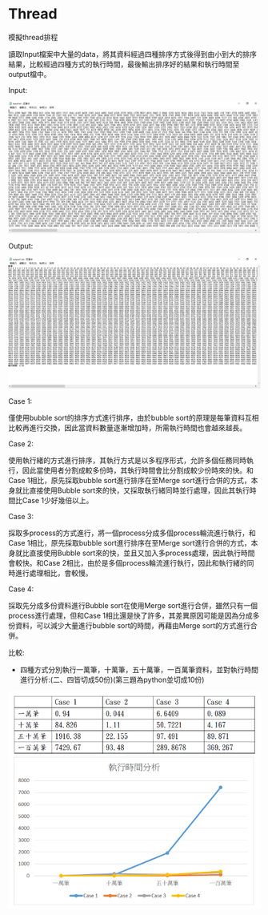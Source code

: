 # Thread
模擬thread排程

讀取Input檔案中大量的data，將其資料經過四種排序方式後得到由小到大的排序結果，比較經過四種方式的執行時間，最後輸出排序好的結果和執行時間至output檔中。

Input:

![image](https://github.com/LizhuChen/Thread/blob/main/img/input.png)

Output:

![image](https://github.com/LizhuChen/Thread/blob/main/img/output.png)


Case 1:

僅使用bubble sort的排序方式進行排序，由於bubble sort的原理是每筆資料互相比較再進行交換，因此當資料數量逐漸增加時，所需執行時間也會越來越長。

Case 2:

使用執行緒的方式進行排序，其執行方式是以多程序形式，允許多個任務同時執行，因此當使用者分割成較多份時，其執行時間會比分割成較少份時來的快。和Case 1相比，原先採取bubble sort進行排序在至Merge sort進行合併的方式，本身就比直接使用Bubble sort來的快，又採取執行緒同時並行處理，因此其執行時間比Case 1少好幾倍以上。

Case 3:

採取多process的方式進行，將一個process分成多個process輪流進行執行，和Case 1相比，原先採取bubble sort進行排序在至Merge sort進行合併的方式，本身就比直接使用Bubble sort來的快，並且又加入多process處理，因此執行時間會較快。和Case 2相比，由於是多個process輪流進行執行，因此和執行緒的同時進行處理相比，會較慢。

Case 4:

採取先分成多份資料進行Bubble sort在使用Merge sort進行合併，雖然只有一個process進行處理，但和Case 1相比還是快了許多，其差異原因可能是因為分成多份資料，可以減少大量進行bubble sort的時間，再藉由Merge sort的方式進行合併。


比較:
 - 四種方式分別執行一萬筆，十萬筆，五十萬筆，一百萬筆資料，並對執行時間進行分析:(二、四皆切成50份)(第三題為python並切成10份)
 
 ![image](https://github.com/LizhuChen/Thread/blob/main/img/table.PNG)
